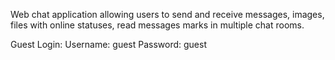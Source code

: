 Web chat application allowing users to send and receive messages, images, files with online statuses, read messages marks in multiple chat rooms.  

Guest Login: 
Username: guest
Password: guest
